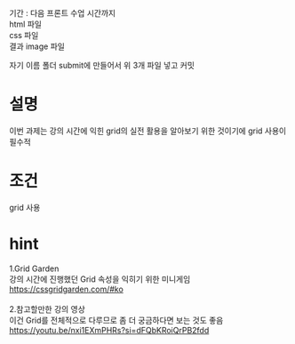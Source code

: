 기간 : 다음 프론트 수업 시간까지
<br/>
html 파일
<br/>
css 파일
<br/>
결과 image 파일
<br/>

자기 이름 폴더 submit에 만들어서 위 3개 파일 넣고 커밋

# 설명

이번 과제는 강의 시간에 익힌 grid의 실전 활용을 알아보기 위한 것이기에 grid 사용이 필수적

# 조건

grid 사용

# hint

1.Grid Garden<br/>
강의 시간에 진행했던 Grid 속성을 익히기 위한 미니게임<br/>
https://cssgridgarden.com/#ko
<br/><br/> 2.참고할만한 강의 영상<br/>
이건 Grid를 전체적으로 다루므로 좀 더 궁금하다면 보는 것도 좋음<br/>
https://youtu.be/nxi1EXmPHRs?si=dFQbKRoiQrPB2fdd
